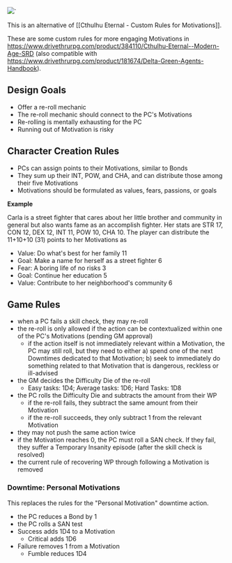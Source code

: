 ![](https://i.imgur.com/M11uNmt.jpg)`


This is an alternative of [[Cthulhu Eternal - Custom Rules for Motivations]].

These are some custom rules for more engaging Motivations in https://www.drivethrurpg.com/product/384110/Cthulhu-Eternal--Modern-Age-SRD (also compatible with https://www.drivethrurpg.com/product/181674/Delta-Green-Agents-Handbook).
## Design Goals
- Offer a re-roll mechanic
- The re-roll mechanic should connect to the PC's Motivations
- Re-rolling is mentally exhausting for the PC
- Running out of Motivation is risky
## Character Creation Rules
- PCs can assign points to their Motivations, similar to Bonds
- They sum up their INT, POW, and CHA, and can distribute those among their five Motivations
- Motivations should be formulated as values, fears, passions, or goals

**Example**

Carla is a street fighter that cares about her little brother and community in general but also wants fame as an accomplish fighter. Her stats are STR 17, CON 12, DEX 12, INT 11, POW 10, CHA 10. The player can distribute the 11+10+10 (31) points to her Motivations as

- Value: Do what's best for her family 11
- Goal: Make a name for herself as a street fighter 6
- Fear: A boring life of no risks 3
- Goal: Continue her education 5
- Value: Contribute to her neighborhood's community 6

## Game Rules

- when a PC fails a skill check, they may re-roll
- the re-roll is only allowed if the action can be contextualized within one of the PC's Motivations (pending GM approval)
	- if the action itself is not immediately relevant within a Motivation, the PC may still roll, but they need to either a) spend one of the next Downtimes dedicated to that Motivation; b) seek to immediately do something related to that Motivation that is dangerous, reckless or ill-advised
- the GM decides the Difficulty Die of the re-roll
	- Easy tasks: 1D4; Average tasks: 1D6; Hard Tasks: 1D8
- the PC rolls the Difficulty Die and subtracts the amount from their WP
	- if the re-roll fails, they subtract the same amount from their Motivation
	- if the re-roll succeeds, they only subtract 1 from the relevant Motivation
- they may not push the same action twice
- if the Motivation reaches 0, the PC must roll a SAN check. If they fail, they suffer a Temporary Insanity episode (after the skill check is resolved)
- the current rule of recovering WP through following a Motivation is removed

### Downtime: Personal Motivations

This replaces the rules for the "Personal Motivation" downtime action.

- the PC reduces a Bond by 1
- the PC rolls a SAN test
- Success adds 1D4 to a Motivation
	- Critical adds 1D6
- Failure removes 1 from a Motivation
	- Fumble reduces 1D4


